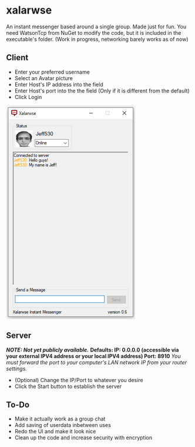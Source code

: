 # xalarwse
An instant messenger based around a single group.
Made just for fun. You need WatsonTcp from NuGet to modify the code, but it is included in the executable's folder.
(Work in progress, networking barely works as of now)

## Client
- Enter your preferred username
- Select an Avatar picture
- Enter Host's IP address into the field
- Enter Host's port into the the field (Only if it is different from the default)
- Click Login

![Preview](preview.png)

## Server
***NOTE: Not yet publicly available.***
**Defaults: IP: 0.0.0.0 (accessible via your external IPV4 address or your local IPV4 address) Port: 8910**
*You must forward the port to your computer's LAN network IP from your router settings.*

- (Optional) Change the IP/Port to whatever you desire
- Click the Start button to establish the server

## To-Do
- Make it actually work as a group chat
- Add saving of userdata inbetween uses
- Redo the UI and make it look nice
- Clean up the code and increase security with encryption
